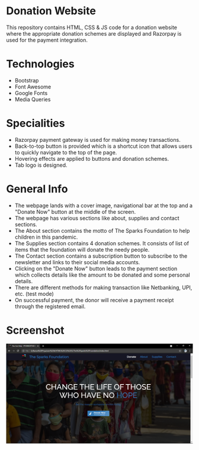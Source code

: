# Donation Website
This repository contains HTML, CSS & JS code for a donation website where the appropriate donation schemes are displayed and Razorpay is used for the payment integration. 

# Technologies
* Bootstrap
* Font Awesome
* Google Fonts
* Media Queries

# Specialities
* Razorpay payment gateway is used for making money transactions. 
* Back-to-top button is provided which is a shortcut icon that allows users to quickly navigate to the top of the page. 
* Hovering effects are applied to buttons and donation schemes.
* Tab logo is designed. 

# General Info 
* The webpage lands with a cover image, navigational bar at the top and a "Donate Now" button at the middle of the screen. <br />
* The webpage has various sections like about, supplies and contact sections. <br />
* The About section contains the motto of The Sparks Foundation to help children in this pandemic. <br />
* The Supplies section contains 4 donation schemes. It consists of list of items that the foundation will donate the needy people. <br />
* The Contact section contains a subscription button to subscribe to the newsletter and links to their social media accounts. <br />
* Clicking on the "Donate Now" button leads to the payment section which collects details like the amount to be donated and some personal details. <br />
* There are different methods for making transaction like Netbanking, UPI, etc. (test mode) <br />
* On successful payment, the donor will receive a payment receipt through the registered email. <br />

# Screenshot 
![Here is a screenshot of what it looks like](screenshot.PNG)
